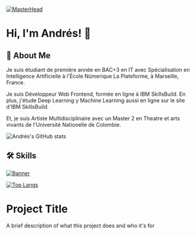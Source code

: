 <!--
**andres-montes-zuluaga/andres-montes-zuluaga** is a ✨ _special_ ✨ repository because its `README.md` (this file) appears on your GitHub profile.

Here are some ideas to get you started:

- 🔭 I’m currently working on Prométéa.live and madma.org
- 🌱 I’m currently learning AI with SkilBuilds IBM's site and IT with La Plateforme_ at Marseille, France
- 👯 I’m looking to collaborate on ...
- 🤔 I’m looking for help with ...
- 💬 Ask me about ...
- 📫 How to reach me: ...
- 😄 Pronouns: ...
- ⚡ Fun fact: ...
-->
[![MasterHead](https://res.cloudinary.com/dkjkt0mba/image/upload/f_auto,q_auto/v1/github/odap8itrtlsweom6o6f9)](https://github.com/andres-montes-zuluaga)
# Hi, I'm Andrés! 👋


## 🚀 About Me
Je suis étudiant de première année en BAC+3 en IT avec Spécialisation en Intelligence Artificielle à l'École Númerique La Plateforme, à Marseille, France.

Je suis Développeur Web Frontend, formée en ligne à IBM SkillsBuild. En plus, j'étude Deep Learning y Machine Learning aussi en ligne sur le site d'IBM SkillsBuild.

Et, je suis Artiste Multidisciplinaire avec un Master 2 en Theatre et arts vivants de l'Université Nationelle de Colombie.

![Andrés's GitHub stats](https://github-readme-stats.vercel.app/api?username=andres-montes-zuluaga&show_icons=true&theme=radical)

## 🛠 Skills
[![Banner](https://res.cloudinary.com/dkjkt0mba/image/upload/v1731943344/github/oqmv9l18gzawk2vx86xa.png)](https://github.com/andres-montes-zuluaga)

[![Top Langs](https://github-readme-stats.vercel.app/api/top-langs/?username=andres-montes-zuluaga&layout=compact)](https://github.com/anuraghazra/github-readme-stats)

# Project Title

A brief description of what this project does and who it's for


